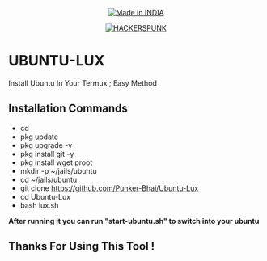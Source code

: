 <p align="center">
<a href="https://punkers.business.site"><img title="Made in INDIA" src="https://img.shields.io/badge/MADE%20IN-INDIA-SCRIPT?colorA=%23ff8100&colorB=%23017e40&colorC=%23ff0000&style=for-the-badge"></a>
</p>
</p>
<p align="center">
<a href="https://punkers.business.site"><img title="HACKERSPUNK" src="https://img.shields.io/badge/HACKERS-PUNK-green?style=for-the-badge&logo=appveyor"></a>
</p>

# **UBUNTU-LUX**
Install Ubuntu In Your Termux ; Easy Method

## Installation Commands
* cd
* pkg update
* pkg upgrade -y
* pkg install git -y
* pkg install wget proot
* mkdir -p ~/jails/ubuntu
* cd ~/jails/ubuntu
* git clone https://github.com/Punker-Bhai/Ubuntu-Lux
* cd Ubuntu-Lux
* bash lux.sh

**After running it you can run "start-ubuntu.sh" to switch into your ubuntu**

## Thanks For Using This Tool !
